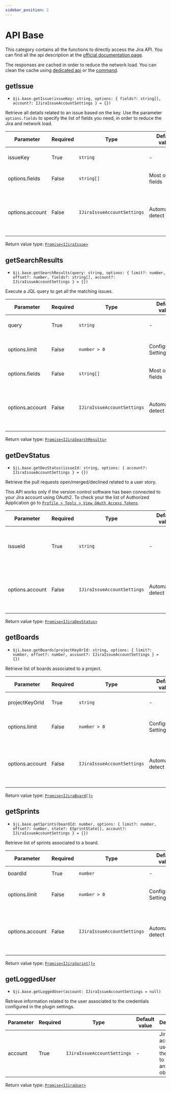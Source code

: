 ```yaml
---
sidebar_position: 2
---
```

# API Base

This category contains all the functions to directly access the Jira API. You can find all the api description at the [official documentation page](https://developer.atlassian.com/cloud/jira/platform/rest).

The responses are cached in order to reduce the network load. You can clean the cache using [dedicated api](/docs/api/api-util#clearCache) or the [command](/docs/components/commands#clear-cache).

## getIssue
- `$ji.base.getIssue(issueKey: string, options: { fields?: string[], account?: IJiraIssueAccountSettings } = {})`

Retrieve all details related to an issue based on the key. Use the parameter `options.fields` to specify the list of fields you need, in order to reduce the Jira and network load.

| Parameter | Required | Type | Default value | Description |
|-|-|-|-|-|
| issueKey | True | `string` | - | Id or Key of the issue to retrieve |
| options.fields | False | `string[]` | Most of the fields | List of fields to retrieve |
| options.account | False | `IJiraIssueAccountSettings` | Automatically detect | Jira account to use. Use the [util api](/docs/api/api-util) to retrieve an account object. |

Return value type: [`Promise<IJiraIssue>`](https://github.com/marc0l92/obsidian-jira-issue/blob/master/src/interfaces/issueInterfaces.ts#L3-L79)

## getSearchResults
- `$ji.base.getSearchResults(query: string, options: { limit?: number, offset?: number, fields?: string[], account?: IJiraIssueAccountSettings } = {})`

Execute a JQL query to get all the matching issues.

| Parameter | Required | Type | Default value | Description |
|-|-|-|-|-|
| query | True | `string` | - | JQL query to find the issues |
| options.limit | False | `number > 0` | Configured in Settings | Maximum number of issue to extract |
| options.fields | False | `string[]` | Most of the fields | List of fields to retrieve |
| options.account | False | `IJiraIssueAccountSettings` | Automatically detect | Jira account to use. Use the [util api](/docs/api/api-util) to retrieve an account object. |

Return value type: [`Promise<IJiraSearchResults>`](https://github.com/marc0l92/obsidian-jira-issue/blob/master/src/interfaces/issueInterfaces.ts#L107-L113)

## getDevStatus
- `$ji.base.getDevStatus(issueId: string, options: { account?: IJiraIssueAccountSettings } = {})`

Retrieve the pull requests open/merged/declined related to a user story.

This API works only if the version control software has been connected to your Jira account using OAuth2.
To check your the list of Authorized Application go to [`Profile > Tools > View OAuth Access Tokens`](https://community.atlassian.com/t5/Jira-questions/Where-does-JIRA-s-Authorized-Application-s-list-information/qaq-p/602471).

| Parameter | Required | Type | Default value | Description |
|-|-|-|-|-|
| issueId | True | `string` | - | Issue ID. The id can be found using the [getIssue](/docs/api/api-base#getIssue) API. |
| options.account | False | `IJiraIssueAccountSettings` | Automatically detect | Jira account to use. Use the [util api](/docs/api/api-util) to retrieve an account object. |

Return value type: [`Promise<IJiraDevStatus>`](https://github.com/marc0l92/obsidian-jira-issue/blob/master/src/interfaces/issueInterfaces.ts#L163-L202)

## getBoards
- `$ji.base.getBoards(projectKeyOrId: string, options: { limit?: number, offset?: number, account?: IJiraIssueAccountSettings } = {})`

Retrieve list of boards associated to a project.

| Parameter | Required | Type | Default value | Description |
|-|-|-|-|-|
| projectKeyOrId | True | `string` | - | Project key or numeric id |
| options.limit | False | `number > 0` | Configured in Settings | Maximum number of boards to extract |
| options.account | False | `IJiraIssueAccountSettings` | Automatically detect | Jira account to use. Use the [util api](/docs/api/api-util) to retrieve an account object. |

Return value type: [`Promise<IJiraBoard[]>`](https://github.com/marc0l92/obsidian-jira-issue/blob/master/src/interfaces/issueInterfaces.ts#L204-L208)

## getSprints
- `$ji.base.getSprints(boardId: number, options: { limit?: number, offset?: number, state?: ESprintState[], account?: IJiraIssueAccountSettings } = {})`

Retrieve list of sprints associated to a board.

| Parameter | Required | Type | Default value | Description |
|-|-|-|-|-|
| boardId | True | `number` | - | Board numeric id |
| options.limit | False | `number > 0` | Configured in Settings | Maximum number of sprints to extract |
| options.account | False | `IJiraIssueAccountSettings` | Automatically detect | Jira account to use. Use the [util api](/docs/api/api-util) to retrieve an account object. |

Return value type: [`Promise<IJiraSprint[]>`](https://github.com/marc0l92/obsidian-jira-issue/blob/master/src/interfaces/issueInterfaces.ts#L210-L220)

## getLoggedUser
- `$ji.base.getLoggedUser(account: IJiraIssueAccountSettings = null)`

Retrieve information related to the user associated to the credentials configured in the plugin settings.

| Parameter | Required | Type | Default value | Description |
|-|-|-|-|-|
| account | True | `IJiraIssueAccountSettings` | - | Jira account to use. Use the [util api](/docs/api/api-util) to retrieve an account object. |

Return value type: [`Promise<IJiraUser>`](https://github.com/marc0l92/obsidian-jira-issue/blob/master/src/interfaces/issueInterfaces.ts#L93-L105)
